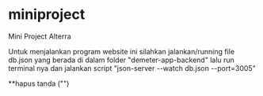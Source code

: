 # miniproject

Mini Project Alterra

Untuk menjalankan program website ini silahkan jalankan/running file db.json yang berada di dalam folder "demeter-app-backend"
lalu run terminal nya dan jalankan script "json-server --watch db.json --port=3005"

\*\*hapus tanda ("")
